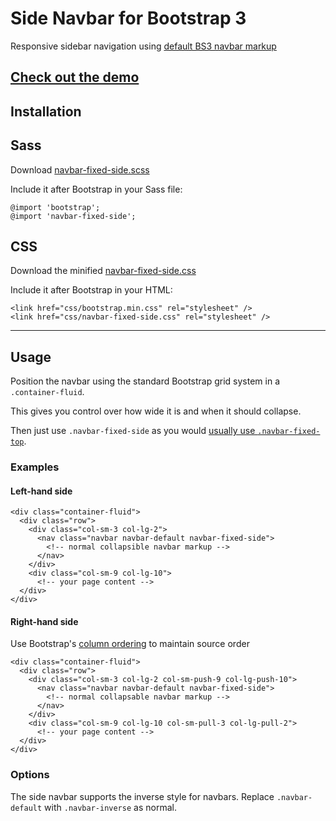 # Side Navbar for Bootstrap 3

Responsive sidebar navigation using [default BS3 navbar markup](http://getbootstrap.com/components/#navbar)

## [Check out the demo](http://samrayner.github.io/bootstrap-side-navbar)

## Installation

## Sass

Download [navbar-fixed-side.scss](https://raw.githubusercontent.com/samrayner/bootstrap-side-navbar/source/source/assets/stylesheets/navbar-fixed-side.scss)

Include it after Bootstrap in your Sass file:

    @import 'bootstrap';
    @import 'navbar-fixed-side';

## CSS

Download the minified [navbar-fixed-side.css](https://raw.githubusercontent.com/samrayner/bootstrap-side-navbar/gh-pages/assets/stylesheets/navbar-fixed-side.css)

Include it after Bootstrap in your HTML:

    <link href="css/bootstrap.min.css" rel="stylesheet" />
    <link href="css/navbar-fixed-side.css" rel="stylesheet" />

---

## Usage

Position the navbar using the standard Bootstrap grid system in a `.container-fluid`.

This gives you control over how wide it is and when it should collapse.

Then just use `.navbar-fixed-side` as you would [usually use `.navbar-fixed-top`][nft].

### Examples

#### Left-hand side
    <div class="container-fluid">
      <div class="row">
        <div class="col-sm-3 col-lg-2">
          <nav class="navbar navbar-default navbar-fixed-side">
            <!-- normal collapsible navbar markup -->
          </nav>
        </div>
        <div class="col-sm-9 col-lg-10">
          <!-- your page content -->
      </div>
    </div>

#### Right-hand side
Use Bootstrap's [column ordering][co] to maintain source order

    <div class="container-fluid">
      <div class="row">
        <div class="col-sm-3 col-lg-2 col-sm-push-9 col-lg-push-10">
          <nav class="navbar navbar-default navbar-fixed-side">
            <!-- normal collapsable navbar markup -->
          </nav>
        </div>
        <div class="col-sm-9 col-lg-10 col-sm-pull-3 col-lg-pull-2">
          <!-- your page content -->
      </div>
    </div>

### Options

The side navbar supports the inverse style for navbars. Replace `.navbar-default` with `.navbar-inverse` as normal.

[co]: https://getbootstrap.com/css/#grid-column-ordering
[nft]: http://getbootstrap.com/components/#navbar-fixed-top
